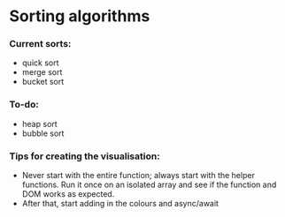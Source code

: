 # Sorting algorithms

### Current sorts:
- quick sort
- merge sort
- bucket sort

### To-do:
- heap sort
- bubble sort

### Tips for creating the visualisation:
- Never start with the entire function; always start with the helper functions. Run it once on an isolated array and see if the function and DOM works as expected.
- After that, start adding in the colours and async/await